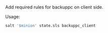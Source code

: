 Add required rules for backuppc on client side.

Usage:

```bash
salt '$minion' state.sls backuppc_client
```
